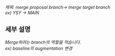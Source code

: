 _제목: merge proposal branch-> merge target branch_  
_ex) YSY -> MAIN_

## 세부 설명
_Merge하려는 branch의 역할을 적습니다._  
_ex) baseline의 augmentation 변경_